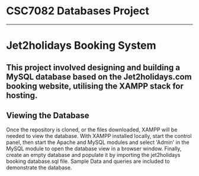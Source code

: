 # CSC7082 Databases Project
---
# Jet2holidays Booking System
This project involved designing and building a MySQL database based on the Jet2holidays.com booking website, utilising the XAMPP stack for hosting.
---
## Viewing the Database
Once the repository is cloned, or the files downloaded, XAMPP will be needed to view the database.
With XAMPP installed locally, start the control panel, then start the Apache and MySQL modules and select 'Admin' in the MySQL module to open the database view in a browser window.
Finally, create an empty database and populate it by importing the jet2holidays booking database.sql file. 
Sample Data and queries are included to demonstrate the database.
